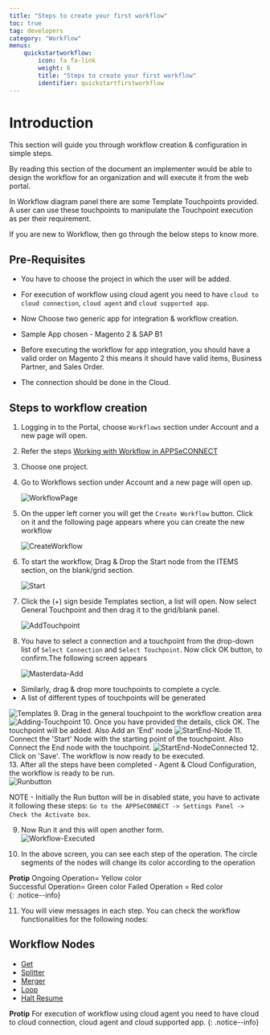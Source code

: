 ```yaml
---
title: "Steps to create your first workflow"
toc: true
tag: developers
category: "Workflow"
menus: 
    quickstartworkflow:
        icon: fa fa-link
        weight: 6
        title: "Steps to create your first workflow" 
        identifier: quickstartfirstworkflow
---
```


# Introduction

This section will guide you through workflow creation & configuration in simple steps.


By reading this section of the document an implementer would be able to design the workflow for an organization and will execute it from the web portal. 

In Workflow diagram panel there are some Template Touchpoints provided. A user can use these touchpoints to manipulate the Touchpoint execution as per their requirement. 

If you are new to Workflow, then go through the below steps to know more.


## Pre-Requisites

* You have to choose the project in which the user will be added.

* For execution of workflow using cloud agent you need to have `cloud to cloud connection`, `cloud agent` and `cloud supported app`.

* Now Choose two generic app for integration & workflow creation.

* Sample App chosen - Magento 2 & SAP B1

* Before executing the workflow for app integration, you should have a valid order on Magento 2 this means it should have valid items, Business Partner, and Sales Order. 

* The connection should be done in the Cloud.

## Steps to workflow creation

 1. Logging in to the Portal, choose `Workflows` section under Account and a new page will open.

 2.  Refer the  steps
[Working with Workflow in APPSeCONNECT](/workflow/overview/)

3. Choose one project.

4. Go to Workflows section under Account and a new page will  open up.

   ![WorkflowPage](/staticfiles/workflow-management/media/WorkflowPage.png)

5. On the upper left corner you will get the `Create Workflow` button. Click on it and the following page appears where you can create the new workflow

   ![CreateWorkflow](/staticfiles/workflow-management/media/CreateWorkflow.png)

6. To start the workflow, Drag & Drop the Start node from the ITEMS section, on the blank/grid section.

    ![Start](/staticfiles/workflow-management/media/Start.png)

7. Click the (+) sign beside Templates section, a list will open. Now select General Touchpoint and then drag it to the grid/blank panel.

     ![AddTouchpoint](/staticfiles/workflow-management/media/AddTouchpoint.png)

8. You have to select a connection and a touchpoint from the drop-down list of `Select Connection` and `Select Touchpoint`. Now click OK button, to confirm.The following screen appears

   ![Masterdata-Add](/staticfiles/workflow-management/media/Masterdata-Add.png)

* Similarly, drag & drop more touchpoints to complete a cycle.
* A list of different types of touchpoints will be generated

![Templates](/staticfiles/workflow-management/media/Templates.png)
9. Drag in the general touchpoint to the workflow creation area  
![Adding-Touchpoint](/staticfiles/workflow-management/media/Adding-Touchpoint.png)
10. Once you have provided the details, click OK. The touchpoint will be added. Also Add an 'End' node
![StartEnd-Node](/staticfiles/workflow-management/media/StartEnd-Node.png)
11. Connect the 'Start' Node with the starting point of the touchpoint. Also Connect the End node with the touchpoint.
![StartEnd-NodeConnected](/staticfiles/workflow-management/media/StartEnd-NodeConnected.png)
12. Click on 'Save'. The workflow is now ready to be executed.  
13. After all the steps have been completed - Agent & Cloud Configuration, the workflow is ready to be run.    
![Runbutton](/staticfiles/workflow-management/media/Runbutton.png)

NOTE - Initially the Run button will be in disabled state, you have to activate it following these steps:
`Go to the APPSeCONNECT -> Settings Panel -> Check the Activate box`.

9. Now Run it and this will open another form.  
 ![Workflow-Executed](/staticfiles/workflow-management/media/Workflow-Executed.png)

10. In the above screen, you can see each step of the operation. The circle segments of the nodes will change its color according to the operation


**Protip** 
           Ongoing Operation= Yellow color  
           Successful Operation= Green color
           Failed Operation  = Red color         
{: .notice--info}

11. You will view messages in each step.  You can check the workflow functionalities for the following nodes:

## Workflow Nodes

* [Get](/workflow/working-with-get/)
* [Splitter](/workflow/working-with-splitter/)
* [Merger](/workflow/working-with-merger/)
* [Loop](/workflow/working-with-loops/)
* [Halt Resume](/workflow/working-with-halt-resume/)

**Protip** For execution of workflow using cloud agent you need to have cloud to cloud connection, cloud agent and cloud supported app.
{: .notice--info}

